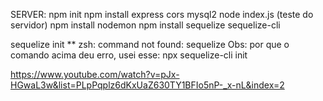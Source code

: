 SERVER:
npm init
npm install express cors mysql2
node index.js (teste do servidor)
npm install nodemon
npm install sequelize sequelize-cli

sequelize init
** zsh: command not found: sequelize
Obs: por que o comando acima deu erro, usei esse: npx sequelize-cli init




https://www.youtube.com/watch?v=pJx-HGwaL3w&list=PLpPqplz6dKxUaZ630TY1BFIo5nP-_x-nL&index=2
